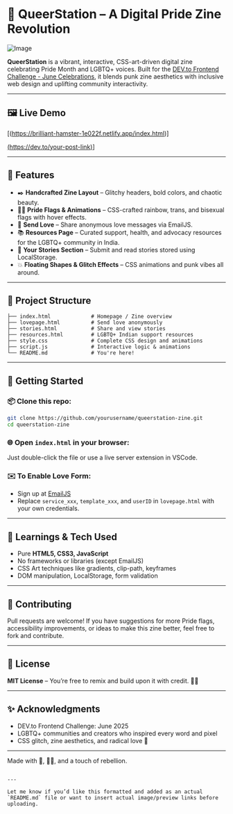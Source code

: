 # 🌈 QueerStation – A Digital Pride Zine Revolution

![Image](https://github.com/user-attachments/assets/6f1b9b85-aeae-423e-a2ee-fbc0cbe9f7a9) 

**QueerStation** is a vibrant, interactive, CSS-art-driven digital zine celebrating Pride Month and LGBTQ+ voices. Built for the [DEV.to Frontend Challenge - June Celebrations](https://dev.to/challenges/frontend-2025-06-04), it blends punk zine aesthetics with inclusive web design and uplifting community interactivity.

---

## 🖼️ Live Demo
[(https://brilliant-hamster-1e022f.netlify.app/index.html)]

[(https://dev.to/your-post-link)](https://dev.to/sneha_2004/queerstation-a-digital-pride-zine-revolution-43h4)]

---

## 📌 Features

- ✒️ **Handcrafted Zine Layout** – Glitchy headers, bold colors, and chaotic beauty.
- 🏳️‍🌈 **Pride Flags & Animations** – CSS-crafted rainbow, trans, and bisexual flags with hover effects.
- 💌 **Send Love** – Share anonymous love messages via EmailJS.
- 📚 **Resources Page** – Curated support, health, and advocacy resources for the LGBTQ+ community in India.
- 📖 **Your Stories Section** – Submit and read stories stored using LocalStorage.
- 💥 **Floating Shapes & Glitch Effects** – CSS animations and punk vibes all around.

---

## 📁 Project Structure

```plaintext
├── index.html             # Homepage / Zine overview
├── lovepage.html          # Send love anonymously
├── stories.html           # Share and view stories
├── resources.html         # LGBTQ+ Indian support resources
├── style.css              # Complete CSS design and animations
├── script.js              # Interactive logic & animations
└── README.md              # You're here!
````

---

## 🚀 Getting Started

### 📦 Clone this repo:

```bash
git clone https://github.com/yourusername/queerstation-zine.git
cd queerstation-zine
```

### 🌐 Open `index.html` in your browser:

Just double-click the file or use a live server extension in VSCode.

### ✉️ To Enable Love Form:

* Sign up at [EmailJS](https://www.emailjs.com/)
* Replace `service_xxx`, `template_xxx`, and `userID` in `lovepage.html` with your own credentials.

---

## 🧠 Learnings & Tech Used

* Pure **HTML5, CSS3, JavaScript**
* No frameworks or libraries (except EmailJS)
* CSS Art techniques like gradients, clip-path, keyframes
* DOM manipulation, LocalStorage, form validation

---

## 🎉 Contributing

Pull requests are welcome! If you have suggestions for more Pride flags, accessibility improvements, or ideas to make this zine better, feel free to fork and contribute.

---

## 📜 License

**MIT License** – You’re free to remix and build upon it with credit. 🏳️‍🌈

---

## ✨ Acknowledgments

* DEV.to Frontend Challenge: June 2025
* LGBTQ+ communities and creators who inspired every word and pixel
* CSS glitch, zine aesthetics, and radical love 💖

---

Made with 💅, 🏳️‍🌈, and a touch of rebellion.

```

---

Let me know if you’d like this formatted and added as an actual `README.md` file or want to insert actual image/preview links before uploading.
```
